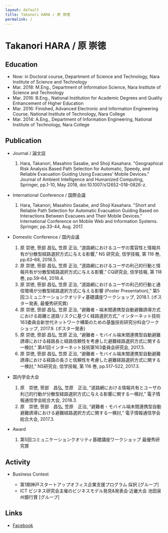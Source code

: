 ```yaml
---
layout: default
title: Takanori HARA / 原 崇徳
permalink: /
---
```

# Takanori HARA  / 原 崇徳


## Education

* Now: in Doctoral course, Department of Science and Technology, Nara Institute of Science and Technology
* Mar. 2018: M.Eng., Department of Information Science, Nara Institute of Science and Technology
* Mar. 2016: B.Eng., National Institution for Academic Degrees and Quality Enhancement of Higher Education
* Mar. 2016: Finished, Advanced Electronic and Information Engineering Course, National Institute of Technology, Nara College
* Mar. 2014: A.Eng., Department of Information Engineering, National Institute of Technology, Nara College

## Publication

* Journal / 論文誌
  1. Hara, Takanori, Masahiro Sasabe, and Shoji Kasahara. "Geographical Risk Analysis Based Path Selection for Automatic, Speedy, and Reliable Evacuation Guiding Using Evacuees’ Mobile Devices." Journal of Ambient Intelligence and Humanized Computing, Springer, pp.1-10, May 2018, doi:10.1007/s12652-018-0826-z.

* International Conference / 国際会議
  1. Hara, Takanori, Masahiro Sasabe, and Shoji Kasahara. "Short and Reliable Path Selection for Automatic Evacuation Guiding Based on Interactions Between Evacuees and Their Mobile Devices." International Conference on Mobile Web and Information Systems. Springer, pp.33-44, Aug. 2017.

* Domestic Conference / 国内会議
  1. 原 崇徳, 笹部 昌弘, 笠原 正治, “道路網におけるユーザの寛容性と情報共有が分散型経路選択方式に与える影響,” NS 研究会, 信学技報, 第 118 巻, pp.63–68, 2018.5.
  1. 原 崇徳, 笹部 昌弘, 笠原 正治, “道路網におけるユーザの利己的行動と情報共有が分散型経路選択方式に与える影響,” CQ研究会, 信学技報, 第 118 巻, pp.59–64, 2018.4.
  2. 原 崇徳, 笹部 昌弘, 笠原 正治, “道路網におけるユーザの利己的行動と通信環境が分散型経路選択方式に与える影響 (Poster Presentation),” 第5回コミュニケーションクオリティ基礎講座ワークショップ, 2018.1. (ポスター発表, 最優秀研究賞)
  3. 原 崇徳, 笹部 昌弘, 笠原 正治, “避難者・端末間連携型自動避難誘導方式における距離と道路リスクに基づく経路選択方式,” インターネット技術163委員会新世代ネットワーク構築のための基盤技術研究分科会ワークショップ, 2017.9. (ポスター発表)
  4. 原 崇徳, 笹部 昌弘, 笠原 正治, “避難者・モバイル端末間連携型自動避難誘導における経路長と経路信頼性を考慮した避難経路選択方式に関する一検討,” 第41回インターネット技術第163委員会研究会, 2017.5.
  5. 原 崇徳, 笹部 昌弘, 笠原 正治, “避難者・モバイル端末間連携型自動避難誘導における経路の長さと信頼性を考慮した避難経路選択方式に関する一検討,” NS研究会, 信学技報, 第 116 巻, pp.517–522, 2017.3.

* 国内学会大会
  1. 原　崇徳, 笹部　昌弘, 笠原　正治, “道路網における情報共有とユーザの利己的行動が分散型経路選択方式に与える影響に関する一検討,” 電子情報通信学会総合大会, 2018.3.
  2. 原　崇徳, 笹部　昌弘, 笠原　正治, “避難者・モバイル端末間連携型自動避難誘導における避難経路選択方式に関する一検討,” 電子情報通信学会総合大会, 2017.3.

* Award
  1. 第5回コミュニケーションクオリティ基礎講座ワークショップ 最優秀研究賞


## Activity

* Business Contest

  * 第1期神戸スタートアップオフィス企業支援プログラム 採択 [グループ]
  * ICT ビジネス研究会主催のビジネスモデル発見&発表会·近畿大会 池田泉州銀行賞 [グループ]

## Links

* [Facebook](https://www.facebook.com/profile.php?id=100012212837682)
